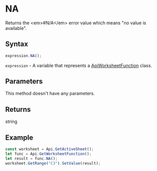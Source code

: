 # NA

Returns the &lt;em&gt;#N/A&lt;/em&gt; error value which means "no value is available".

## Syntax

```javascript
expression.NA();
```

`expression` - A variable that represents a [ApiWorksheetFunction](../ApiWorksheetFunction.md) class.

## Parameters

This method doesn't have any parameters.

## Returns

string

## Example



```javascript editor-xlsx
const worksheet = Api.GetActiveSheet(); 
let func = Api.GetWorksheetFunction();
let result = func.NA();
worksheet.GetRange("C3").SetValue(result);

```
